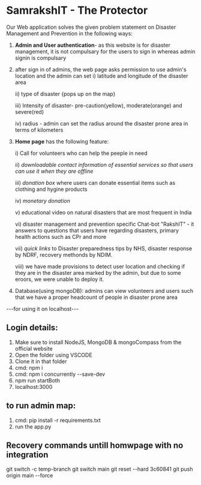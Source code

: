 # SamrakshIT - The Protector

Our Web application solves the given problem statement on Disaster Management and Prevention in the following ways:
1. **Admin and User authentication**- as this website is for disaster management, it is not compulsary for the users to sign in whereas admin signin is compulsary
2. after sign in of admins, the web page asks permission to use admin's location and the admin can set
   i) latitude and longitude of the disaster area
   
   ii) type of disaster {pops up on the map}
   
   iii) Intensity of disaster- pre-caution(yellow), moderate(orange) and severe(red)
   
   iv) radius - admin can set the radius around the disaster prone area in terms of kilometers
   
4. **Home page** has the following feature:
   
   i) Call for volunteers who can help the peeple in need
   
   ii) *downloadable contact information of essential services so that users can use it when they are offline*
   
   iii) *donation box* where users can donate essential items such as clothing and hygine products
   
   iv) *monetary donation*
   
   v) educational video on natural disasters that are most frequent in India
   
   vi) disaster management and prevention specific Chat-bot "RakshIT" - it answers to questions that users have regarding disasters, primary health actions such as CPr and          more
   
   vii) *quick links* to Disaster preparedness tips by NHS, disaster response by NDRF, recovery methonds by NDIM.
   
   viii) we have made provisions to detect user location and checking if they are in the disaster area marked by the admin, but due to some eroors, we were unable to deploy 
         it.
   
3. Database(using mongoDB): admins can view volunteers and users such that we have a proper headcount of people in disaster prone area
   

---for using it on localhost---
## Login details:
1) Make sure to install NodeJS, MongoDB & mongoCompass from the official website
2) Open the folder using VSCODE
3) Clone it in that folder
4) cmd: npm i
5) cmd: npm i concurrently --save-dev
6) npm run startBoth
7) localhost:3000

## to run admin map: 
1) cmd: pip install -r requirements.txt
2) run the app.py

## Recovery commands untill homwpage with no integration
git switch -c temp-branch
git switch main
git reset --hard 3c60841
git push origin main --force
